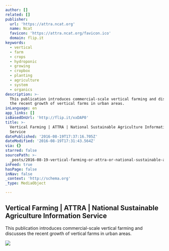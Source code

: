 ```yaml
---
author: []
related: []
publisher:
  url: 'https://attra.ncat.org'
  name: Ncat
  favicon: 'https://attra.ncat.org/favicon.ico'
  domain: flip.it
keywords:
  - vertical
  - farm
  - crops
  - hydroponic
  - growing
  - cropbox
  - planting
  - agriculture
  - system
  - organics
description: >-
  This publication introduces commercial-scale vertical farming and discusses
  the recent growth of vertical farms in urban areas.
inLanguage: en
app_links: []
isBasedOnUrl: 'http://flip.it/xxDAP0'
title: >-
  Vertical Farming | ATTRA | National Sustainable Agriculture Information
  Service
datePublished: '2016-08-19T17:37:16.705Z'
dateModified: '2016-08-19T17:31:43.564Z'
via: {}
starred: false
sourcePath: >-
  _posts/2016-08-19-vertical-farming-or-attra-or-national-sustainable-agriculture.md
inFeed: true
hasPage: false
inNav: false
_context: 'http://schema.org'
_type: MediaObject

---
```

<article style=""><h1>Vertical Farming | ATTRA | National Sustainable Agriculture Information Service</h1><p>This publication introduces commercial-scale vertical farming and discusses the recent growth of vertical farms in urban areas.</p><img src="https://attra.ncat.org/images/verticalfarming/ThePlantInterior_Chicago.jpg" /></article>